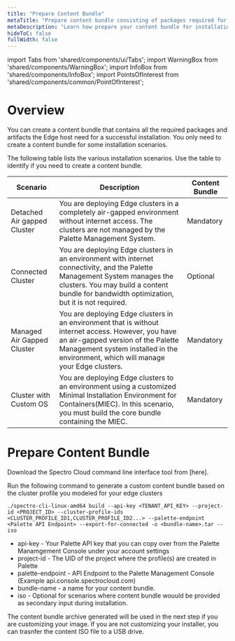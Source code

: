 ```yaml
---
title: "Prepare Content Bundle"
metaTitle: "Prepare content bundle consisting of packages required for installation"
metaDescription: "Learn how prepare your content bundle for installation"
hideToC: false
fullWidth: false
---
```


import Tabs from 'shared/components/ui/Tabs';
import WarningBox from 'shared/components/WarningBox';
import InfoBox from 'shared/components/InfoBox';
import PointsOfInterest from 'shared/components/common/PointOfInterest';

# Overview

You can create a content bundle that contains all the required packages and artifacts the Edge host need for a successful installation. You only need to create a content bundle for some installation scenarios.

The following table lists the various installation scenarios. Use the table to identify if you need to create a content bundle.

| **Scenario**  | **Description** | **Content Bundle** |
|-|-|-|
| Detached Air gapped Cluster |  You are deploying Edge clusters in a completely air-gapped environment without internet access. The clusters are not managed by the Palette Management System.|Mandatory|
| Connected Cluster |  You are deploying Edge clusters in an environment with internet connectivity, and the Palette Management System manages the clusters. You may build a content bundle for bandwidth optimization, but it is not required.|Optional|
| Managed Air Gapped Cluster |  You are deploying Edge clusters in an environment that is without internet access. However, you have an air-gapped version of the Palette Management system installed in the environment, which will manage your Edge clusters.|Mandatory|
| Cluster with Custom OS |  You are deploying Edge clusters to an environment using a customized Minimal Installation Environment for Containers(MIEC). In this scenario, you must build the core bundle containing the MIEC.  |Mandatory|

<!-- You are deploying Edge clusters to an environment using customized Minimal Installation Environment for Containers(MIEC). In this scenario, you must build the core bundle that also contains minimalized of the customized MIEC. If the above scenarios apply, you may need to build the complete Core Package. -->

# Prepare Content Bundle

Download the Spectro Cloud command line interface tool from [here].

Run the following command to generate a custom content bundle based on the cluster profile you modeled for your edge clusters

```
./spectro-cli-linux-amd64 build --api-key <TENANT_API_KEY> --project-id <PROJECT_ID> --cluster-profile-ids <CLUSTER_PROFILE_ID1,CLUSTER_PROFILE_ID2...> --palette-endpoint <Palette API Endpoint> --export-for-connected -o <bundle-name>.tar --iso
```

- api-key - Your Palette API key that you can copy over from the Palette Manamgement Console under your account settings
- project-id - The UID of the project where the profile(s) are created in Palette
- palette-endpoint - API Endpoint to the Palette Management Console (Example api.console.spectrocloud.com)
- bundle-name - a name for your content bundle.
- iso - Optional for scenarios where content bundle wouuld be provided as secondary input during installation.

The content bundle archive generated will be used in the next step if you are customizing your image. If you are not customizing your installer, you can trasnfer the content ISO file to a USB drive.
